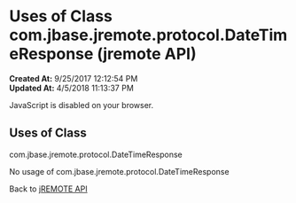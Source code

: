 # Uses of Class com.jbase.jremote.protocol.DateTimeResponse (jremote API)

**Created At:** 9/25/2017 12:12:54 PM  
**Updated At:** 4/5/2018 11:13:37 PM  

<script type="text/javascript"><!--
    try {
        if (location.href.indexOf('is-external=true') == -1) {
            parent.document.title="Uses of Class com.jbase.jremote.protocol.DateTimeResponse (jremote   API)";
        }
    }
    catch(err) {
    }
//--></script><noscript><div>JavaScript is disabled on your browser.</div></noscript><!-- ========= START OF TOP NAVBAR ======= -->
<!--   -->

<script type="text/javascript"><!--
  allClassesLink = document.getElementById("allclasses_navbar_top");
  if(window==top) {
    allClassesLink.style.display = "block";
  }
  else {
    allClassesLink.style.display = "none";
  }
  //--></script>
<!--   -->
<!-- ========= END OF TOP NAVBAR ========= -->
## Uses of Class
com.jbase.jremote.protocol.DateTimeResponse

No usage of com.jbase.jremote.protocol.DateTimeResponse
<!-- ======= START OF BOTTOM NAVBAR ====== -->
<!--   -->


Back to [jREMOTE API](com_jbase_jremote_package-summary)


